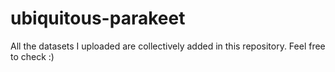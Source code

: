 # ubiquitous-parakeet
All the datasets I uploaded are collectively added in this repository. Feel free to check :)
